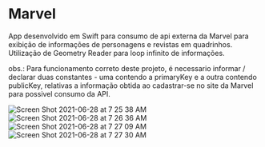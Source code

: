 # Marvel
App desenvolvido em Swift para consumo de api externa da Marvel para exibição de informações de personagens e revistas em quadrinhos. Utilização de Geometry Reader para loop infinito de informações.

obs.: Para funcionamento correto deste projeto, é necessario informar / declarar duas constantes - uma contendo a primaryKey e a outra contendo publicKey, relativas a informação obtida ao cadastrar-se no site da Marvel para possivel consumo da API.

![Screen Shot 2021-06-28 at 7 25 38 AM](https://user-images.githubusercontent.com/59899994/123557039-c0abd700-d7e2-11eb-9bee-3c7e70d5d9af.png)
![Screen Shot 2021-06-28 at 7 26 36 AM](https://user-images.githubusercontent.com/59899994/123557041-c30e3100-d7e2-11eb-8859-020fb52b2df6.png)
![Screen Shot 2021-06-28 at 7 27 09 AM](https://user-images.githubusercontent.com/59899994/123557044-c4d7f480-d7e2-11eb-8202-559ff1a28ee9.png)
![Screen Shot 2021-06-28 at 7 27 30 AM](https://user-images.githubusercontent.com/59899994/123557045-c7d2e500-d7e2-11eb-932e-0b12c41e81de.png)
